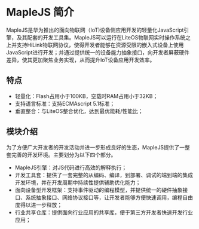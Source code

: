 # MapleJS 简介

MapleJS是华为推出的面向物联网（IoT)设备侧应用开发的轻量化JavaScript引擎，及其配套的开发工具集。MapleJS可以运行在LiteOS物联网实时操作系统之上并支持HiLink物联网协议，使得开发者能够在资源受限的嵌入式设备上使用JavaScript进行开发；并通过提供统一的设备能力抽象接口，向开发者屏蔽硬件差异，使其更加聚焦业务实现，从而提升IoT设备应用开发效率。

## 特点
- 轻量化：Flash占用小于100KB，空载时RAM占用小于32KB；
- 支持语言标准：支持ECMAscript 5.1标准；
- 垂直整合：与LiteOS整合优化，达到最优能耗/性能比；

## 模块介绍
为了方便广大开发者的开发活动并进一步形成良好的生态，MapleJS提供了一整套完善的开发环境。主要划分为以下四个部分。

- MapleJS引擎：对JS代码进行高效的解释执行；
- 开发工具套：提供了一套完整的从编码、编译，到部署、调试的端到端的集成开发环境，并在开发周期中持续性提供辅助优化能力；
- 面向设备型开发框架：支持事件驱动的编程模型，并提供统一的硬件抽象接口、系统抽象接口、网络协议接口等，让开发者能够方便快速调用，编程自由度得以进一步释放；
- 行业共享仓库：提供面向行业应用的共享库，便于第三方开发者快速开发行业应用；